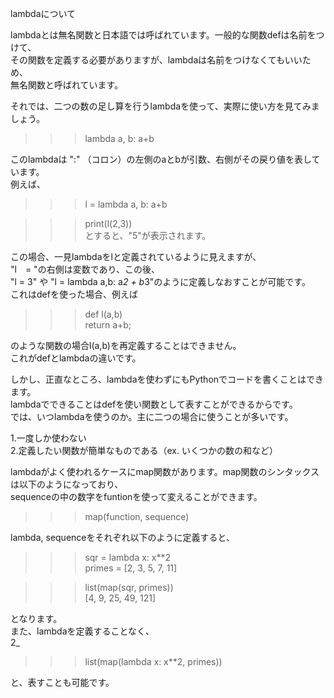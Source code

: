 lambdaについて<br>

lambdaとは無名関数と日本語では呼ばれています。一般的な関数defは名前をつけて、<br>
その関数を定義する必要がありますが、lambdaは名前をつけなくてもいいため、<br>
無名関数と呼ばれています。<br>

それでは、二つの数の足し算を行うlambdaを使って、実際に使い方を見てみましょう。<br>

>>>lambda a, b: a+b <br>

このlambdaは ":" （コロン）の左側のaとbが引数、右側がその戻り値を表しています。 <br>
例えば、<br>

>>>l = lambda a, b: a+b <br>

>>>print(l(2,3)) <br>
とすると、"5"が表示されます。 <br>

この場合、一見lambdaをlと定義されているように見えますが、 <br>
"l　= "の右側は変数であり、この後、<br>
"l = 3" や "l = lambda a,b: a*2 + b*3"のように定義しなおすことが可能です。 <br>
これはdefを使った場合、例えば <br>

>>>def l(a,b) <br>
>>>  return a+b; <br>

のような関数の場合l(a,b)を再定義することはできません。 <br>
これがdefとlambdaの違いです。 <br>

しかし、正直なところ、lambdaを使わずにもPythonでコードを書くことはできます。 <br>
lambdaでできることはdefを使い関数として表すことができるからです。 <br>
では、いつlambdaを使うのか。主に二つの場合に使うことが多いです。 <br>

1.一度しか使わない <br>
2.定義したい関数が簡単なものである（ex. いくつかの数の和など）<br>

lambdaがよく使われるケースにmap関数があります。map関数のシンタックスは以下のようになっており、 <br>
sequenceの中の数字をfuntionを使って変えることができます。 <br>

>>>map(function, sequence) <br>

lambda, sequenceをそれぞれ以下のように定義すると、 <br>

>>>sqr = lambda x: x**2 <br>
>>>primes = [2, 3, 5, 7, 11] <br>

>>>list(map(sqr, primes)) <br>
[4, 9, 25, 49, 121] <br>

となります。 <br>
また、lambdaを定義することなく、 <br>2_

>>>list(map(lambda x: x**2, primes)) <br>

と、表すことも可能です。 <br>
